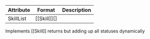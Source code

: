 
| Attribute | Format      | Description |
| --------- | ----------- | ----------- |
| SkillList | [[Skill]][] |             |
Implements [[Skill]] returns but adding up all statuses dynamically